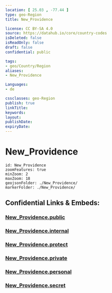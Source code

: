 ```yaml
---
location: [ 25.03 , -77.44 ] 
type: geo-Region
title: New_Providence

license: CC BY-SA 4.0
source: https://datahub.io/core/country-codes
isDeleted: false
isReadOnly: false
draft: false
confidential: public

tags:
- geo/Country/Region
aliases:
- New_Providence

Languages:
- de

cssclasses: geo-Region
publish: true
linkTitle: 
keywords: 
layout: 
publishDate: 
expiryDate: 
---
```


# New_Providence

```leaflet
id: New_Providence
zoomFeatures: true 
minZoom: 2 
maxZoom: 18
geojsonFolder: ./New_Providence/
markerFolder: ./New_Providence/
```


## Confidential Links & Embeds: 

### [New_Providence.public](/_public/\Earth\Continent\America~Caribbean\Bahamas\Districts~BahamasNew_Providence.public.md) 

### [New_Providence.internal](/_internal/\Earth\Continent\America~Caribbean\Bahamas\Districts~BahamasNew_Providence.internal.md) 

### [New_Providence.protect](/_protect/\Earth\Continent\America~Caribbean\Bahamas\Districts~BahamasNew_Providence.protect.md) 

### [New_Providence.private](/_private/\Earth\Continent\America~Caribbean\Bahamas\Districts~BahamasNew_Providence.private.md) 

### [New_Providence.personal](/_personal/\Earth\Continent\America~Caribbean\Bahamas\Districts~BahamasNew_Providence.personal.md) 

### [New_Providence.secret](/_secret/\Earth\Continent\America~Caribbean\Bahamas\Districts~BahamasNew_Providence.secret.md)

